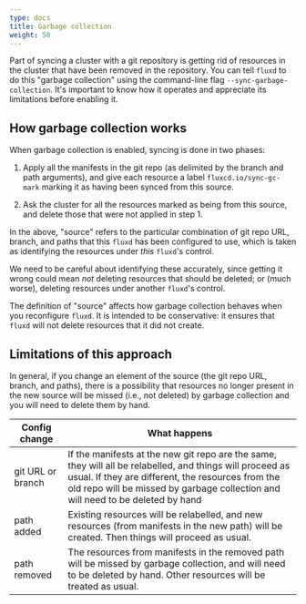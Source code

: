 ```yaml
---
type: docs
title: Garbage collection
weight: 50
---
```


Part of syncing a cluster with a git repository is getting rid of
resources in the cluster that have been removed in the repository. You
can tell `fluxd` to do this "garbage collection" using the command-line
flag `--sync-garbage-collection`. It's important to know how it
operates and appreciate its limitations before enabling it.

## How garbage collection works

When garbage collection is enabled, syncing is done in two phases:

 1. Apply all the manifests in the git repo (as delimited by the
    branch and path arguments), and give each resource a label `fluxcd.io/sync-gc-mark`
    marking it as having been synced from this source.

 2. Ask the cluster for all the resources marked as being from this
    source, and delete those that were not applied in step 1.

In the above, "source" refers to the particular combination of git
repo URL, branch, and paths that this `fluxd` has been configured to
use, which is taken as identifying the resources under _this_
`fluxd`'s control.

We need to be careful about identifying these accurately, since
getting it wrong could mean _not_ deleting resources that should be
deleted; or (much worse), deleting resources under another
`fluxd`'s control.

The definition of "source" affects how garbage collection behaves when
you reconfigure `fluxd`. It is intended to be conservative: it ensures
that `fluxd` will not delete resources that it did not create.

## Limitations of this approach

In general, if you change an element of the source (the git repo URL,
branch, and paths), there is a possibility that resources no longer
present in the new source will be missed (i.e., not deleted) by
garbage collection and you will need to delete them by hand.

| Config change     | What happens
| ----------------- | ---
| git URL or branch | If the manifests at the new git repo are the same, they will all be relabelled, and things will proceed as usual. If they are different, the resources from the old repo will be missed by garbage collection and will need to be deleted by hand
| path added        | Existing resources will be relabelled, and new resources (from manifests in the new path) will be created. Then things will proceed as usual.
| path removed      | The resources from manifests in the removed path will be missed by garbage collection, and will need to be deleted by hand. Other resources will be treated as usual.

